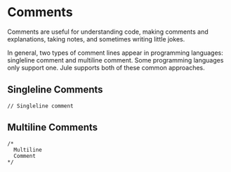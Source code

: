 # Comments
Comments are useful for understanding code, making comments and explanations, taking notes, and sometimes writing little jokes.

In general, two types of comment lines appear in programming languages: singleline comment and multiline comment. Some programming languages only support one. Jule supports both of these common approaches.

## Singleline Comments
```
// Singleline comment
```

## Multiline Comments
```
/*
  Multiline
  Comment
*/
```